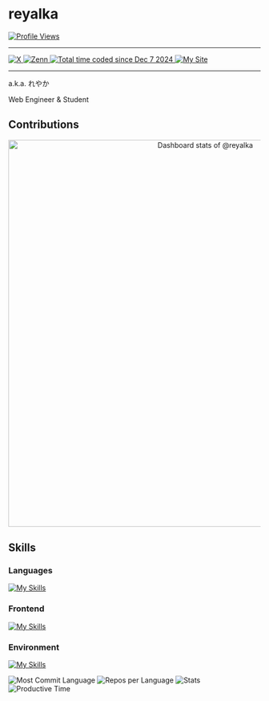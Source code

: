 # reyalka

<a href="https://github.com/reyalka">
  <img src="https://komarev.com/ghpvc/?username=reyalka&style=for-the-badge" alt="Profile Views">
</a>

---

<a href="https://x.com/reyalka_dev">
  <img src="https://img.shields.io/badge/X-%40reyalka__dev-blue?style=for-the-badge&logo=x" alt="X">
</a>
<a href="https://zenn.dev/reyalka">
  <img src="https://img.shields.io/badge/Zenn-%40reyalka-blue?style=for-the-badge&logo=zenn" alt="Zenn">
</a>
<a href="https://wakatime.com/@a46bf7ca-4afd-49c5-8ca2-6ccfdced69e1">
  <img src="https://wakatime.com/badge/user/a46bf7ca-4afd-49c5-8ca2-6ccfdced69e1.svg?style=for-the-badge" alt="Total time coded since Dec 7 2024">
</a>
<a href="https://reyalka.pages.dev">
  <img src="https://img.shields.io/badge/my%20site-%E3%82%8C%E3%82%84%E3%81%8B%E3%83%9C%E3%83%83%E3%82%AF%E3%82%B9-blue?style=for-the-badge&logo=googlemaps" alt="My Site">
</a>

---

a.k.a. れやか

Web Engineer & Student

## Contributions

<!-- Copy-paste in your Readme.md file -->

<a href="https://next.ossinsight.io/widgets/official/compose-user-dashboard-stats?user_id=140703515" target="_blank" style="display: block" align="center" target="_blank">
  <picture>
    <source media="(prefers-color-scheme: dark)" srcset="https://next.ossinsight.io/widgets/official/compose-user-dashboard-stats/thumbnail.png?user_id=140703515&image_size=auto&color_scheme=dark" width="771" height="auto">
    <img alt="Dashboard stats of @reyalka" src="https://next.ossinsight.io/widgets/official/compose-user-dashboard-stats/thumbnail.png?user_id=140703515&image_size=auto&color_scheme=light" width="771" height="auto">
  </picture>
</a>

<!-- Made with [OSS Insight](https://ossinsight.io/) -->

## Skills

### Languages

[![My Skills](https://skillicons.dev/icons?i=javascript,typescript,html,css,python,rust,lua,bash,regex&theme=dark&perline=15)](https://skillicons.dev)

### Frontend

[![My Skills](https://skillicons.dev/icons?i=nodejs,react,vite,astro,nextjs,deno,tailwindcss,cloudflare,npm,yarn,pnpm,bun,figma&theme=dark&perline=10)](https://skillicons.dev)

### Environment

[![My Skills](https://skillicons.dev/icons?i=linux,windows,git,github,vim,neovim,vscode&theme=dark&perline=15)](https://skillicons.dev)

<picture>
  <source media="(prefers-color-scheme: dark)" srcset="http://github-profile-summary-cards.vercel.app/api/cards/most-commit-language?username=reyalka&theme=github_dark">
  <img alt="Most Commit Language" src="http://github-profile-summary-cards.vercel.app/api/cards/most-commit-language?username=reyalka&theme=github">
</picture>
<picture>
  <source media="(prefers-color-scheme: dark)" srcset="http://github-profile-summary-cards.vercel.app/api/cards/repos-per-language?username=reyalka&theme=github_dark">
  <img alt="Repos per Language" src="http://github-profile-summary-cards.vercel.app/api/cards/repos-per-language?username=reyalka&theme=github">
</picture>

<picture>
  <source media="(prefers-color-scheme: dark)" srcset="http://github-profile-summary-cards.vercel.app/api/cards/stats?username=reyalka&theme=github_dark">
  <img alt="Stats" src="http://github-profile-summary-cards.vercel.app/api/cards/stats?username=reyalka&theme=github">
</picture>
<picture>
  <source media="(prefers-color-scheme: dark)" srcset="http://github-profile-summary-cards.vercel.app/api/cards/productive-time?username=reyalka&theme=github_dark&utcOffset=8">
  <img alt="Productive Time" src="http://github-profile-summary-cards.vercel.app/api/cards/productive-time?username=reyalka&theme=github&utcOffset=8">
</picture>

